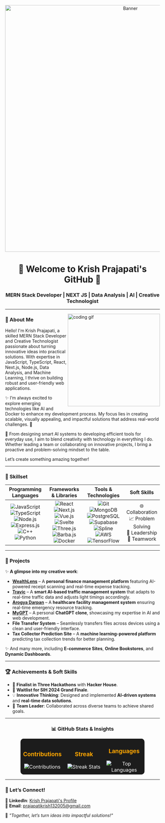 <div align="center">
  <img src="https://mir-s3-cdn-cf.behance.net/project_modules/max_1200/79731568097599.5b50bca477735.jpg" alt="Banner" width="800"/>
</div>

<h1 align="center">🌟 Welcome to Krish Prajapati's GitHub 🌟</h1>
<h3 align="center">MERN Stack Developer | NEXT JS | Data Analysis | AI | Creative Technologist</h3>

---

<img align="right" src="https://cdn.dribbble.com/users/720825/screenshots/3253310/slim-jim-dribbble-800x600.gif" width="300" alt="coding gif" />

### 👋 About Me

Hello! I'm Krish Prajapati, a skilled MERN Stack Developer and Creative Technologist passionate about turning innovative ideas into practical solutions. With expertise in JavaScript, TypeScript, React, Next.js, Node.js, Data Analysis, and Machine Learning, I thrive on building robust and user-friendly web applications.

✨ I’m always excited to explore emerging technologies like AI and Docker to enhance my development process. My focus lies in creating scalable, visually appealing, and impactful solutions that address real-world challenges. 🚀

🌟 From designing smart AI systems to developing efficient tools for everyday use, I aim to blend creativity with technology in everything I do. Whether leading a team or collaborating on innovative projects, I bring a proactive and problem-solving mindset to the table.

Let’s create something amazing together!


---

### 🚀 Skillset

<div align="center">

| **Programming Languages** | **Frameworks & Libraries** | **Tools & Technologies** | **Soft Skills** |
|:--------------------------:|:--------------------------:|:-------------------------:|:---------------:|
| ![JavaScript](https://img.shields.io/badge/-JavaScript-F7DF1E?style=for-the-badge&logo=javascript&logoColor=black) ![TypeScript](https://img.shields.io/badge/-TypeScript-3178C6?style=for-the-badge&logo=typescript&logoColor=white) ![Node.js](https://img.shields.io/badge/-Node.js-339933?style=for-the-badge&logo=node.js&logoColor=white) ![Express.js](https://img.shields.io/badge/-Express.js-000000?style=for-the-badge&logo=express&logoColor=white) ![C++](https://img.shields.io/badge/-C++-00599C?style=for-the-badge&logo=cplusplus&logoColor=white) ![Python](https://img.shields.io/badge/-Python-3776AB?style=for-the-badge&logo=python&logoColor=white) | ![React](https://img.shields.io/badge/-React-61DAFB?style=for-the-badge&logo=react&logoColor=black) ![Next.js](https://img.shields.io/badge/-Next.js-000000?style=for-the-badge&logo=next.js&logoColor=white) ![Vue.js](https://img.shields.io/badge/-Vue.js-4FC08D?style=for-the-badge&logo=vue.js&logoColor=white) ![Svelte](https://img.shields.io/badge/-Svelte-FF3E00?style=for-the-badge&logo=svelte&logoColor=white) ![Three.js](https://img.shields.io/badge/-Three.js-000000?style=for-the-badge&logo=three.js&logoColor=white) ![Barba.js](https://img.shields.io/badge/-Barba.js-000000?style=for-the-badge&logo=javascript&logoColor=white) ![Docker](https://img.shields.io/badge/-Docker-2496ED?style=for-the-badge&logo=docker&logoColor=white) | ![Git](https://img.shields.io/badge/-Git-F05032?style=for-the-badge&logo=git&logoColor=white) ![MongoDB](https://img.shields.io/badge/-MongoDB-47A248?style=for-the-badge&logo=mongodb&logoColor=white) ![PostgreSQL](https://img.shields.io/badge/-PostgreSQL-4169E1?style=for-the-badge&logo=postgresql&logoColor=white) ![Supabase](https://img.shields.io/badge/-Supabase-3ECF8E?style=for-the-badge&logo=supabase&logoColor=white) ![Spline](https://img.shields.io/badge/-Spline-000000?style=for-the-badge&logo=Spline&logoColor=white) ![AWS](https://img.shields.io/badge/-AWS-232F3E?style=for-the-badge&logo=amazonaws&logoColor=white) ![TensorFlow](https://img.shields.io/badge/-TensorFlow-FF6F00?style=for-the-badge&logo=tensorflow&logoColor=white) | 🌐 Collaboration <br> 📈 Problem Solving <br> 🎯 Leadership <br> 🤝 Teamwork |

</div>

---

### 📂 Projects

✨ **A glimpse into my creative work**:  

- **[WealthLens](https://github.com/Krishprajapati15/wealthlens)** – A **personal finance management platform** featuring AI-powered receipt scanning and real-time expense tracking.  
- **[Travic](https://github.com/Krishprajapati15/travic)** – A **smart AI-based traffic management system** that adapts to real-time traffic data and adjusts light timings accordingly.  
- **[Arogya Darpan](https://github.com/Krishprajapati15/arogya-darpan)** – A **healthcare facility management system** ensuring real-time emergency resource tracking.  
- **[MyGPT](https://github.com/Krishprajapati15/mygpt)** – A personal **ChatGPT clone**, showcasing my expertise in AI and web development.  
- **File Transfer System** – Seamlessly transfers files across devices using a clean and user-friendly interface.  
- **Tax Collector Prediction Site** – A **machine learning-powered platform** predicting tax collection trends for better planning.  

✨ And many more, including **E-commerce Sites**, **Online Bookstores**, and **Dynamic Dashboards**.  

---

### 🏆 Achievements & Soft Skills

- 🏅 **Finalist in Three Hackathons** with **Hacker House**.  
- 🏅 **Waitlist for SIH 2024 Grand Finale**.  
- 💡 **Innovative Thinking**: Designed and implemented **AI-driven systems** and **real-time data solutions**.  
- 🌟 **Team Leader**: Collaborated across diverse teams to achieve shared goals.  

---

<div align="center">

### 📊 GitHub Stats & Insights  

<table style="width:80%; border:none; background-color:#1c1c1c; color:white; border-radius:10px;">
  <tr style="border:none;">
    <td align="center" width="33%">
      <h3 style="color:orange;">Contributions</h3>
      <img src="https://github-readme-stats.vercel.app/api?username=Krishprajapati15&count_private=true&show_icons=true&theme=radical" alt="Contributions" />
    </td>
    <td align="center" width="33%">
      <h3 style="color:orange;">Streak</h3>
      <img src="https://github-readme-streak-stats.herokuapp.com/?user=Krishprajapati15&theme=radical" alt="Streak Stats" />
    </td>
    <td align="center" width="33%">
      <h3 style="color:orange;">Languages</h3>
      <img src="https://github-readme-stats.vercel.app/api/top-langs/?username=Krishprajapati15&layout=compact&theme=radical" alt="Top Languages" />
    </td>
  </tr>
</table>

</div>

---

### 🌌 Let’s Connect!

🔗 **LinkedIn**: [Krish Prajapati's Profile](https://www.linkedin.com/in/krish-prajapati-37417226a?utm_source=share&utm_campaign=share_via&utm_content=profile&utm_medium=android_app)  
📧 **Email**: prajapatikrish132005@gmail.com  

🌟 *"Together, let’s turn ideas into impactful solutions!"*

